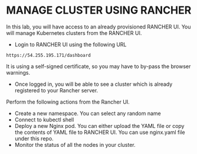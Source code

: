 # MANAGE CLUSTER USING RANCHER

In this lab, you will have access to an already provisioned RANCHER UI. You will manage Kubernetes clusters from the RANCHER UI.

 - Login to RANCHER UI using the following URL
 ```
 https://54.255.195.171/dashboard
 ```
 It is using a self-signed certificate, so you may have to by-pass the browser warnings.

- Once logged in, you will be able to see a cluster which is already registered to your Rancher server.

Perform the following actions from the Rancher UI.

- Create a new namespace. You can select any random name
- Connect to kubectl shell
- Deploy a new Nginx pod. You can either upload the YAML file or copy the contents of YAML file to RANCHER UI. You can use nginx.yaml file under this repo.
- Monitor the status of all the nodes in your cluster.
